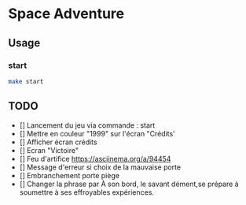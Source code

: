 # Space Adventure

## Usage

### start

```sh
make start
```

## TODO

- [] Lancement du jeu via commande : start
- [] Mettre en couleur "1999" sur l'écran "Crédits'
- [] Afficher écran crédits
- [] Ecran "Victoire"
- [] Feu d'artifice https://asciinema.org/a/94454
- [] Message d'erreur si choix de la mauvaise porte
- [] Embranchement porte piège
- [] Changer la phrase par À son bord, le savant dément,se prépare à soumettre  à ses effroyables expériences.